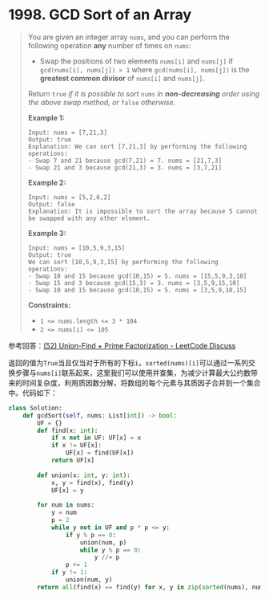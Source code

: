 # 1998. GCD Sort of an Array

> You are given an integer array `nums`, and you can perform the following operation **any** number of times on `nums`:
>
> - Swap the positions of two elements `nums[i]` and `nums[j]` if `gcd(nums[i], nums[j]) > 1` where `gcd(nums[i], nums[j])` is the **greatest common divisor** of `nums[i]` and `nums[j]`.
>
> Return `true` *if it is possible to sort* `nums` *in **non-decreasing** order using the above swap method, or* `false` *otherwise.*
>
>  
>
> **Example 1:**
>
> ```
> Input: nums = [7,21,3]
> Output: true
> Explanation: We can sort [7,21,3] by performing the following operations:
> - Swap 7 and 21 because gcd(7,21) = 7. nums = [21,7,3]
> - Swap 21 and 3 because gcd(21,3) = 3. nums = [3,7,21]
> ```
>
> **Example 2:**
>
> ```
> Input: nums = [5,2,6,2]
> Output: false
> Explanation: It is impossible to sort the array because 5 cannot be swapped with any other element.
> ```
>
> **Example 3:**
>
> ```
> Input: nums = [10,5,9,3,15]
> Output: true
> We can sort [10,5,9,3,15] by performing the following operations:
> - Swap 10 and 15 because gcd(10,15) = 5. nums = [15,5,9,3,10]
> - Swap 15 and 3 because gcd(15,3) = 3. nums = [3,5,9,15,10]
> - Swap 10 and 15 because gcd(10,15) = 5. nums = [3,5,9,10,15]
> ```
>
>  
>
> **Constraints:**
>
> - `1 <= nums.length <= 3 * 104`
> - `2 <= nums[i] <= 105`

参考回答：[(52) Union-Find + Prime Factorization - LeetCode Discuss](https://leetcode.com/problems/gcd-sort-of-an-array/discuss/1445161/Union-Find-%2B-Prime-Factorization)

返回的值为``True``当且仅当对于所有的下标``i``，``sorted(nums)[i]``可以通过一系列交换步骤与``nums[i]``联系起来，这里我们可以使用并查集，为减少计算最大公约数带来的时间复杂度，利用质因数分解，将数组的每个元素与其质因子合并到一个集合中。代码如下：

```python
class Solution:
    def gcdSort(self, nums: List[int]) -> bool:
        UF = {}
        def find(x: int):
            if x not in UF: UF[x] = x
            if x != UF[x]:
                UF[x] = find(UF[x])
            return UF[x]
        
        def union(x: int, y: int):
            x, y = find(x), find(y)
            UF[x] = y
        
        for num in nums:
            y = num
            p = 2
            while y not in UF and p * p <= y:
                if y % p == 0:
                    union(num, p)
                    while y % p == 0:
                        y //= p
                p += 1
            if y != 1:
                union(num, y)
        return all(find(x) == find(y) for x, y in zip(sorted(nums), nums))  
```

